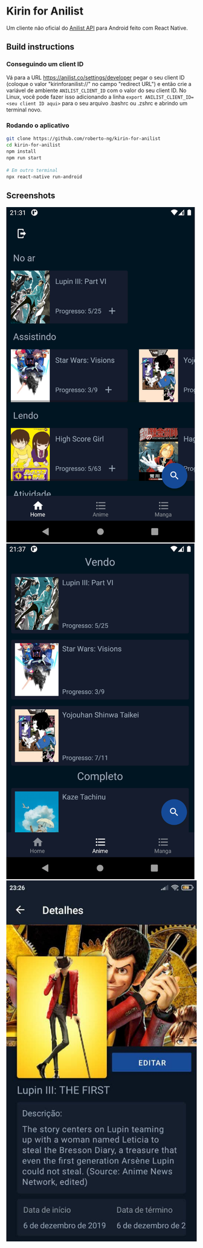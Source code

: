 # Kirin for Anilist

Um cliente não oficial do [Anilist API](https://anilist.co/) para Android feito com React Native. 

## Build instructions

### Conseguindo um client ID

Vá para a URL https://anilist.co/settings/developer pegar o seu client ID (coloque o valor "kirinforanilist://" no campo "redirect URL") e então crie a variável de ambiente `ANILIST_CLIENT_ID` com o valor do seu client ID. No Linux, você pode fazer isso adicionando a linha `export ANILIST_CLIENT_ID=<seu client ID aqui>` para o seu arquivo .bashrc ou .zshrc e abrindo um terminal novo.

### Rodando o aplicativo

```bash
git clone https://github.com/roberto-ng/kirin-for-anilist
cd kirin-for-anilist
npm install
npm run start

# Em outro terminal
npx react-native run-android
```

## Screenshots

![Home page](/screenshots/home.png "")
![List page](/screenshots/list.png "")
![Details page](/screenshots/details.jpg "")
